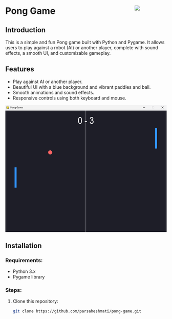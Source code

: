 # Pong Game <img align="Right" alt=" " width="100" src="https://sweezy-cursors.com/wp-content/uploads/cursor/ping-pong-animated/ping-pong-animated-custom-cursor.gif">
 



## Introduction
This is a simple and fun Pong game built with Python and Pygame. It allows users to play against a robot (AI) or another player, complete with sound effects, a smooth UI, and customizable gameplay.

## Features
- Play against AI or another player.
- Beautiful UI with a blue background and vibrant paddles and ball.
- Smooth animations and sound effects.
- Responsive controls using both keyboard and mouse.

<img align="center" alt=" " width="700" src="pictures/pic2.png">

## Installation

### Requirements:
- Python 3.x
- Pygame library
### Steps: 
1. Clone this repository:
   ```bash
   git clone https://github.com/parsaheshmati/pong-game.git

